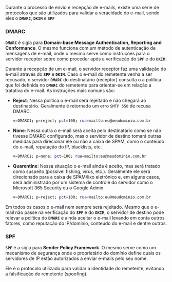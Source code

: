 Durante o processo de envio e recepção de e-mails, existe uma série de protocolos que são utilizados para validar a veracidade do e-mail, sendo eles o **`DMARC`**, **`DKIM`** e **`SPF`**

### **DMARC**
**`DMARC`** é sigla para **Domain-base Message Authentication, Reporting and Conformance**. O mesmo funciona com um método de autenticação de mensagens de e-mail, onde o mesmo serve como instruções para o servidor receptor sobre como proceder após a verificação do **`SPF`** e do **`DKIM`**.

Durante a recepção de um e-mail, o servidor receptor faz uma validação do e-mail através do **`SPF`** e **`DKIM`**. Caso o e-mail do remetente venha a ser recusado, o servidor **`DMARC`** do destinatário (receptor) consulta o a política que foi definida no **`DMARC`** do remetente para orientar-se em relação a tratativa do e-mail. As instruções mais comuns são:
- **Reject**: Nessa política o e-mail será rejeitado e não chegará ao destinatário. Geralmente é retornado um erro `SMTP 550` de recusa DMARC.
	```bash
	v=DMARC1; p=reject; pct=100; rua=mailto:eu@meudominio.com.br
	```

- **None**: Nessa outra o e-mail será aceita pelo destinatário como se não tivesse DMARC configurado, mas o servidor de destino tomará outras medidas para direcionar ele ou não a caixa de SPAM, como o conteúdo do e-mail, reputação do IP, blacklists, etc.
	```bash
	v=DMARC1; p=none; pct=100; rua=mailto:eu@meudominio.com.br
	```

- **Quarentine**: Nessa situação o e-mail ainda é aceito, mas será tratado como suspeito (possível fishing, vírus, etc.). Geralmente ele será direcionado para a caixa de SPAM/lixo eletrônico e, em alguns casos, será administrado por um sistema de controle do servidor como o Microsoft 365 Security ou o Google Admin.
	```bash
	v=DMARC1; p=reject; pct=100; rua=mailto:eu@meudominio.com.br
	```

Em todos os casos o e-mail nem sempre será rejeitado. Mesmo que o e-mail não passe na verificação do **`SPF`** e do **`DKIM`**, o servidor de destino pode relevar a política do **`DMARC`** e ainda aceitar o e-mail levando em conta outros fatores, como reputação do IP/domínio, conteúdo do e-mail e dentre outros.

### **SPF**
**`SPF`** é a sigla para **Sender Policy Framework**. O mesmo serve como um mecanismo de segurança onde o proprietário do domínio define quais os servidores de IP estão autorizados a enviar e-mails pelo seu nome.

Ele é o protocolo utilizado para validar a identidade do remetente, evitando a falsificação do remetente (spoofing).